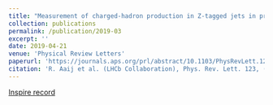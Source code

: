 ```yaml
---
title: "Measurement of charged-hadron production in Z-tagged jets in proton-proton collisions at center-of-mass energy 8 TeV"
collection: publications
permalink: /publication/2019-03
excerpt: ''
date: 2019-04-21
venue: 'Physical Review Letters'
paperurl: 'https://journals.aps.org/prl/abstract/10.1103/PhysRevLett.123.232001'
citation: 'R. Aaij et al. (LHCb Collaboration), Phys. Rev. Lett. 123, (2019) 232001'
---
```


[Inspire record](http://inspirehep.net/record/1730448)
